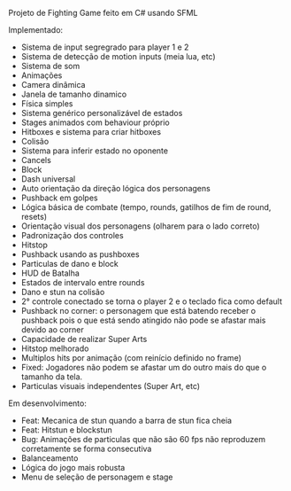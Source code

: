 Projeto de Fighting Game feito em C# usando SFML 

Implementado:
- Sistema de input segregrado para player 1 e 2
- Sistema de detecção de motion inputs (meia lua, etc)
- Sistema de som
- Animações
- Camera dinâmica
- Janela de tamanho dinamico
- Física simples
- Sistema genérico personalizável de estados
- Stages animados com behaviour próprio
- Hitboxes e sistema para criar hitboxes
- Colisão
- Sistema para inferir estado no oponente
- Cancels
- Block
- Dash universal
- Auto orientação da direção lógica dos personagens
- Pushback em golpes
- Lógica básica de combate (tempo, rounds, gatilhos de fim de round, resets)
- Orientação visual dos personagens (olharem para o lado correto)
- Padronização dos controles
- Hitstop
- Pushback usando as pushboxes
- Particulas de dano e block
- HUD de Batalha
- Estados de intervalo entre rounds
- Dano e stun na colisão
- 2° controle conectado se torna o player 2 e o teclado fica como default
- Pushback no corner: o personagem que está batendo receber o pushback pois o que está sendo atingido não pode se afastar mais devido ao corner
- Capacidade de realizar Super Arts
- Hitstop melhorado
- Multiplos hits por animação (com reinício definido no frame)
- Fixed: Jogadores não podem se afastar um do outro mais do que o tamanho da tela.
- Particulas visuais independentes (Super Art, etc)

Em desenvolvimento:
- Feat: Mecanica de stun quando a barra de stun fica cheia
- Feat: Hitstun e blockstun
- Bug: Animações de particulas que não são 60 fps não reproduzem corretamente se forma consecutiva
- Balanceamento
- Lógica do jogo mais robusta
- Menu de seleção de personagem e stage

